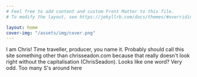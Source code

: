 ```yaml
---
# Feel free to add content and custom Front Matter to this file.
# To modify the layout, see https://jekyllrb.com/docs/themes/#overriding-theme-defaults

layout: home
cover-img: "/assets/img/cover.png"
---
```

I am Chris! Time traveller, producer, you name it. Probably should call this site something other than chrisseadon.com because that really doesn't look right without the capitalisation (ChrisSeadon). Looks like one word? Very odd. Too many S's around here